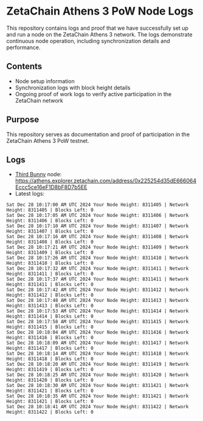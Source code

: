 # ZetaChain Athens 3 PoW Node Logs
This repository contains logs and proof that we have successfully set up and run a node on the ZetaChain Athens 3 network. The logs demonstrate continuous node operation, including synchronization details and performance.

## Contents
- Node setup information
- Synchronization logs with block height details
- Ongoing proof of work logs to verify active participation in the ZetaChain network

## Purpose
This repository serves as documentation and proof of participation in the ZetaChain Athens 3 PoW testnet.

## Logs

- [Third Bunny](https://thirdbunny.xyz/) node: https://athens.explorer.zetachain.com/address/0x225254d35dE666064Eccc5ce16eF1D8bF8D7b5EE
- Latest logs:
```
Sat Dec 28 10:17:00 AM UTC 2024 Your Node Height: 8311405 | Network Height: 8311405 | Blocks Left: 0
Sat Dec 28 10:17:05 AM UTC 2024 Your Node Height: 8311406 | Network Height: 8311406 | Blocks Left: 0
Sat Dec 28 10:17:10 AM UTC 2024 Your Node Height: 8311407 | Network Height: 8311407 | Blocks Left: 0
Sat Dec 28 10:17:16 AM UTC 2024 Your Node Height: 8311408 | Network Height: 8311408 | Blocks Left: 0
Sat Dec 28 10:17:21 AM UTC 2024 Your Node Height: 8311409 | Network Height: 8311409 | Blocks Left: 0
Sat Dec 28 10:17:26 AM UTC 2024 Your Node Height: 8311410 | Network Height: 8311410 | Blocks Left: 0
Sat Dec 28 10:17:32 AM UTC 2024 Your Node Height: 8311411 | Network Height: 8311411 | Blocks Left: 0
Sat Dec 28 10:17:37 AM UTC 2024 Your Node Height: 8311411 | Network Height: 8311411 | Blocks Left: 0
Sat Dec 28 10:17:42 AM UTC 2024 Your Node Height: 8311412 | Network Height: 8311412 | Blocks Left: 0
Sat Dec 28 10:17:48 AM UTC 2024 Your Node Height: 8311413 | Network Height: 8311413 | Blocks Left: 0
Sat Dec 28 10:17:53 AM UTC 2024 Your Node Height: 8311414 | Network Height: 8311414 | Blocks Left: 0
Sat Dec 28 10:17:58 AM UTC 2024 Your Node Height: 8311415 | Network Height: 8311415 | Blocks Left: 0
Sat Dec 28 10:18:04 AM UTC 2024 Your Node Height: 8311416 | Network Height: 8311416 | Blocks Left: 0
Sat Dec 28 10:18:09 AM UTC 2024 Your Node Height: 8311417 | Network Height: 8311417 | Blocks Left: 0
Sat Dec 28 10:18:14 AM UTC 2024 Your Node Height: 8311418 | Network Height: 8311418 | Blocks Left: 0
Sat Dec 28 10:18:20 AM UTC 2024 Your Node Height: 8311419 | Network Height: 8311419 | Blocks Left: 0
Sat Dec 28 10:18:25 AM UTC 2024 Your Node Height: 8311420 | Network Height: 8311420 | Blocks Left: 0
Sat Dec 28 10:18:30 AM UTC 2024 Your Node Height: 8311421 | Network Height: 8311421 | Blocks Left: 0
Sat Dec 28 10:18:35 AM UTC 2024 Your Node Height: 8311421 | Network Height: 8311421 | Blocks Left: 0
Sat Dec 28 10:18:41 AM UTC 2024 Your Node Height: 8311422 | Network Height: 8311422 | Blocks Left: 0
```
